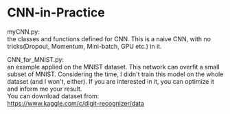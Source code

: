 # CNN-in-Practice
myCNN.py:  
the classes and functions defined for CNN. This is a naive CNN, with no tricks(Dropout, Momentum, Mini-batch, GPU etc.) in it.
  
CNN_for_MNIST.py:  
an example applied on the MNIST dataset. This network can overfit a small subset of MNIST. Considering the time, I didn't train this model on the whole dataset (and I won't, either). If you are interested in it, you can optimize it and inform me your result.   
You can download dataset from:  
https://www.kaggle.com/c/digit-recognizer/data  
